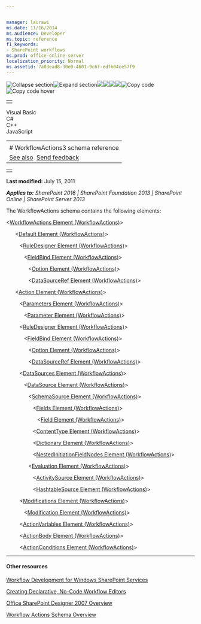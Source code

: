 ```yaml
---


manager: laurawi
ms.date: 11/16/2014
ms.audience: Developer
ms.topic: reference
f1_keywords:
- SharePoint workflows
ms.prod: office-online-server
localization_priority: Normal
ms.assetid: 7a03ead8-30e0-4601-9c6f-edfb04ce57f9
---
```


![Collapse
section](../icons/collapse_all.gif "Collapse section")![Expand
section](../icons/expand_all.gif "Expand section")![](../icons/collapse_all.gif)![](../icons/expand_all.gif)![](../icons/dropdown.gif)![](../icons/dropdownHover.gif)![Copy
code](../icons/copycode.gif "Copy code")![Copy code
hover](../icons/copycodeHighlight.gif "Copy code hover")
<table>
<tbody>
<tr class="odd">
<td align="left"></td>
</tr>
</tbody>
</table>

Visual Basic  
C\#  
C++  
JavaScript  

<table>
<tbody>
<tr class="odd">
<td align="left"><span id="runningHeaderText"></span></td>
</tr>
<tr class="even">
<td align="left"># WorkflowActions3 schema reference</td>
</tr>
<tr class="odd">
<td align="left"><a href="#seeAlsoToggle">See also</a>  <span id="headfeedbackarea" class="feedbackhead"><a href="javascript:SubmitFeedback(&#39;docthis@Microsoft.com&#39;,&#39;&#39;,&#39;&#39;,&#39;&#39;,&#39;1.0.18082.1225&#39;,&#39;%0\dThank%20you%20for%20your%20feedback.%20The%20developer%20writing%20teams%20use%20your%20feedback%20to%20improve%20documentation.%20While%20we%20are%20reviewing%20your%20feedback,%20we%20may%20send%20you%20e-mail%20to%20ask%20for%20clarification%20or%20feedback%20on%20a%20solution.%20We%20do%20not%20use%20your%20e-mail%20address%20for%20any%20other%20purpose%20and%20we%20delete%20it%20after%20we%20finish%20our%20review.%0\AFor%20further%20information%20about%20the%20privacy%20policies%20of%20Microsoft,%20please%20see%20http://privacy.microsoft.com/en-us/default.aspx.%0\A%0\d&#39;,&#39;Customer%20feedback&#39;);">Send feedback</a></span></td>
</tr>
</tbody>
</table>

<table>
<colgroup>
<col width="100%" />
</colgroup>
<tbody>
<tr class="odd">
<td align="left"></td>
</tr>
</tbody>
</table>

**Last modified:** July 15, 2011

***Applies to:** SharePoint 2016 | SharePoint Foundation 2013 |
SharePoint Online | SharePoint Server 2013*

The WorkflowActions schema contains the following elements:

\<<span sdata="link">[WorkflowActions Element
(WorkflowActions)](workflowactions-element-workflowactions.htm)</span>\>

      \<<span sdata="link">[Default Element
(WorkflowActions)](default-element-workflowactions.htm)</span>\>

         \<<span sdata="link">[RuleDesigner Element
(WorkflowActions)](ruledesigner-element-workflowactions.htm)</span>\>

            \<<span sdata="link">[FieldBind Element
(WorkflowActions)](fieldbind-element-workflowactions.htm)</span>\>

               \<<span sdata="link">[Option Element
(WorkflowActions)](option-element-workflowactions.htm)</span>\>

               \<<span sdata="link">[DataSourceRef Element
(WorkflowActions)](datasourceref-element-workflowactions.htm)</span>\>

      \<<span sdata="link">[Action Element
(WorkflowActions)](action-element-workflowactions.htm)</span>\>

         \<<span sdata="link">[Parameters Element
(WorkflowActions)](parameters-element-workflowactions.htm)</span>\>

            \<<span sdata="link">[Parameter Element
(WorkflowActions)](parameter-element-workflowactions.htm)</span>\>

         \<<span sdata="link">[RuleDesigner Element
(WorkflowActions)](ruledesigner-element-workflowactions.htm)</span>\>

            \<<span sdata="link">[FieldBind Element
(WorkflowActions)](fieldbind-element-workflowactions.htm)</span>\>

               \<<span sdata="link">[Option Element
(WorkflowActions)](option-element-workflowactions.htm)</span>\>

               \<<span sdata="link">[DataSourceRef Element
(WorkflowActions)](datasourceref-element-workflowactions.htm)</span>\>

         \<<span sdata="link">[DataSources Element
(WorkflowActions)](datasources-element-workflowactions.htm)</span>\>

            \<<span sdata="link">[DataSource Element
(WorkflowActions)](datasource-element-workflowactions.htm)</span>\>

               \<<span sdata="link">[SchemaSource Element
(WorkflowActions)](schemasource-element-workflowactions.htm)</span>\>

                  \<<span sdata="link">[Fields Element
(WorkflowActions)](fields-element-workflowactions.htm)</span>\>

                     \<<span sdata="link">[Field Element
(WorkflowActions)](field-element-workflowactions.htm)</span>\>

                  \<<span sdata="link">[ContentType Element
(WorkflowActions)](contenttype-element-workflowactions.htm)</span>\>

                  \<<span sdata="link">[Dictionary Element
(WorkflowActions)](dictionary-element-workflowactions.htm)</span>\>

                  \<<span sdata="link">[NestedInitiationFieldNodes
Element
(WorkflowActions)](nestedinitiationfieldnodes-element-workflowactions.htm)</span>\>

               \<<span sdata="link">[Evaluation Element
(WorkflowActions)](evaluation-element-workflowactions.htm)</span>\>

                  \<<span sdata="link">[ActivitySource Element
(WorkflowActions)](activitysource-element-workflowactions.htm)</span>\>

                  \<<span sdata="link">[HashtableSource Element
(WorkflowActions)](hashtablesource-element-workflowactions.htm)</span>\>

         \<<span sdata="link">[Modifications Element
(WorkflowActions)](modifications-element-workflowactions.htm)</span>\>

            \<<span sdata="link">[Modification Element
(WorkflowActions)](modification-element-workflowactions.htm)</span>\>

         \<<span sdata="link">[ActionVariables Element
(WorkflowActions)](actionvariables-element-workflowactions.htm)</span>\>

         \<<span sdata="link">[ActionBody Element
(WorkflowActions)](actionbody-element-workflowactions.htm)</span>\>

         \<<span sdata="link">[ActionConditions Element
(WorkflowActions)](actionconditions-element-workflowactions.htm)</span>\>


-------------------------------------------------------------------------------------------------------------------------------------------------------------------------------------------

#### Other resources

[Workflow Development for Windows SharePoint
Services](http://msdn.microsoft.com/library/ad7a5bf2-fab0-4b30-ae0b-46b15f16b491(Office.15).aspx)

[Creating Declarative, No-Code Workflow
Editors](http://msdn.microsoft.com/library/60dfda8d-e724-4d7d-9578-aa239c362dcf(Office.15).aspx)

[Office SharePoint Designer 2007
Overview](http://msdn.microsoft.com/library/5ef4e933-564e-4dea-b2f4-c1b621774969(Office.15).aspx)

[Workflow Actions Schema
Overview](http://msdn.microsoft.com/library/25da07cb-b228-43f2-9cdf-c8c71c3eabbb(Office.15).aspx)








